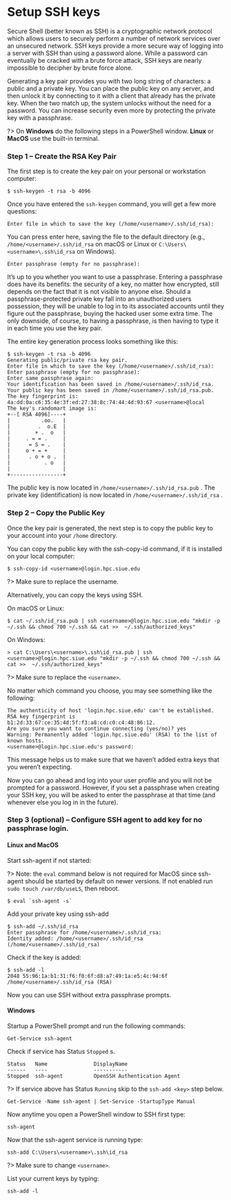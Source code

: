 # Setup SSH keys

Secure Shell (better known as SSH) is a cryptographic network protocol which allows users to securely perform a number of network services over an unsecured network. SSH keys provide a more secure way of logging into a server with SSH than using a password alone. While a password can eventually be cracked with a brute force attack, SSH keys are nearly impossible to decipher by brute force alone.

Generating a key pair provides you with two long string of characters: a public and a private key. You can place the public key on any server, and then unlock it by connecting to it with a client that already has the private key. When the two match up, the system unlocks without the need for a password. You can increase security even more by protecting the private key with a passphrase.

?> On **Windows** do the following steps in a PowerShell window. **Linux** or **MacOS** use the  built-in terminal.

### Step 1 – Create the RSA Key Pair
The first step is to create the key pair on your personal or workstation computer:

```
$ ssh-keygen -t rsa -b 4096
```

Once you have entered the `ssh-keygen` command, you will get a few more questions:

```
Enter file in which to save the key (/home/<username>/.ssh/id_rsa):
```

You can press enter here, saving the file to the default directory (e.g., `/home/<username>/.ssh/id_rsa` on macOS or Linux or `C:\Users\<username>\.ssh\id_rsa` on Windows).

```
Enter passphrase (empty for no passphrase):
```

It’s up to you whether you want to use a passphrase. Entering a passphrase does have its benefits: the security of a key, no matter how encrypted, still depends on the fact that it is not visible to anyone else. Should a passphrase-protected private key fall into an unauthorized users possession, they will be unable to log in to its associated accounts until they figure out the passphrase, buying the hacked user some extra time. The only downside, of course, to having a passphrase, is then having to type it in each time you use the key pair.

The entire key generation process looks something like this:

```
$ ssh-keygen -t rsa -b 4096
Generating public/private rsa key pair.
Enter file in which to save the key (/home/<username>/.ssh/id_rsa):
Enter passphrase (empty for no passphrase):
Enter same passphrase again:
Your identification has been saved in /home/<username>/.ssh/id_rsa.
Your public key has been saved in /home/<username>/.ssh/id_rsa.pub.
The key fingerprint is:
4a:dd:0a:c6:35:4e:3f:ed:27:38:8c:74:44:4d:93:67 <username>@local
The key's randomart image is:
+--[ RSA 4096]----+
|          .oo.   |
|         .  o.E  |
|        + .  o   |
|     . = = .     |
|      = S = .    |
|     o + = +     |
|      . o + o .  |
|           . o   |
|                 |
+-----------------+
```

The public key is now located in `/home/<username>/.ssh/id_rsa.pub` . The private key (identification) is now located in `/home/<username>/.ssh/id_rsa` .

### Step 2 – Copy the Public Key
Once the key pair is generated, the next step is to copy the public key to your account into your `/home` directory.

You can copy the public key with the ssh-copy-id command, if it is installed on your local computer:

```
$ ssh-copy-id <username>@login.hpc.siue.edu
```

?> Make sure to replace the username.

Alternatively, you can copy the keys using SSH.

On macOS or Linux:

```
$ cat ~/.ssh/id_rsa.pub | ssh <username>@login.hpc.siue.edu "mkdir -p ~/.ssh && chmod 700 ~/.ssh && cat >>  ~/.ssh/authorized_keys"
```

On Windows:

```
> cat C:\Users\<username>\.ssh\id_rsa.pub | ssh <username>@login.hpc.siue.edu "mkdir -p ~/.ssh && chmod 700 ~/.ssh && cat >>  ~/.ssh/authorized_keys"
```

?> Make sure to replace the `<username>`.

No matter which command you choose, you may see something like the following:

```
The authenticity of host 'login.hpc.siue.edu' can't be established.
RSA key fingerprint is b1:2d:33:67:ce:35:4d:5f:f3:a8:cd:c0:c4:48:86:12.
Are you sure you want to continue connecting (yes/no)? yes
Warning: Permanently added 'login.hpc.siue.edu' (RSA) to the list of known hosts.
<username>@login.hpc.siue.edu's password:
```

This message helps us to make sure that we haven’t added extra keys that you weren’t expecting.

Now you can go ahead and log into your user profile and you will not be prompted for a password. However, if you set a passphrase when creating your SSH key, you will be asked to enter the passphrase at that time (and whenever else you log in in the future).

### Step 3 (optional) – Configure SSH agent to add key for no passphrase login.

#### Linux and MacOS

Start ssh-agent if not started:

?> Note: the `eval` command below is not required for MacOS since ssh-agent should be started by default on newer versions. If not enabled run `sudo touch /var/db/useLS`, then reboot.

```
$ eval `ssh-agent -s`
```

Add your private key using ssh-add

```
$ ssh-add ~/.ssh/id_rsa  
Enter passphrase for /home/<username>/.ssh/id_rsa:  
Identity added: /home/<username>/.ssh/id_rsa   
(/home/<username>/.ssh/id_rsa)
```

Check if the key is added:

```
$ ssh-add -l  
2048 55:96:1a:b1:31:f6:f0:6f:d8:a7:49:1a:e5:4c:94:6f  
/home/<username>/.ssh/id_rsa (RSA)
```

Now you can use SSH without extra passphrase prompts.

#### Windows

Startup a PowerShell prompt and run the following commands:

```
Get-Service ssh-agent
```

Check if service has Status  `Stopped` s.

```
Status   Name               DisplayName
------   ----               -----------
Stopped  ssh-agent          OpenSSH Authentication Agent
```

?> If service above has Status `Running` skip to the `ssh-add <key>` step below.

```
Get-Service -Name ssh-agent | Set-Service -StartupType Manual
```

Now anytime you open a PowerShell window to SSH first type:

```
ssh-agent
```

Now that the ssh-agent service is running type:

```
ssh-add C:\Users\<username>\.ssh\id_rsa
```

?> Make sure to change `<username>`.

List your current keys by typing:

```
ssh-add -l
```
